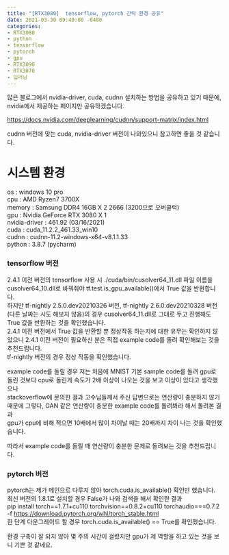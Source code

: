 ```yaml
---
title: "[RTX3080]  tensorflow, pytorch 간략 환경 공유"
date: 2021-03-30 09:40:00 -0400
categories: 
- RTX3080
- python
- tensorflow
- pytorch
- gpu
- RTX3090
- RTX3070
- 딥러닝
---
```


많은 블로그에서 nvidia-driver, cuda, cudnn 설치하는 방법을 공유하고 있기 때문에, nvidia에서 제공하는 페이지만 공유하겠습니다.

https://docs.nvidia.com/deeplearning/cudnn/support-matrix/index.html

cudnn 버전에 맞는 cuda, nvidia-driver 버전이 나와있으니 참고하면 좋을 것 같습니다.

# 시스템 환경
os : windows 10 pro  
cpu : AMD Ryzen7 3700X  
memory : Samsung DDR4 16GB X 2 2666 (3200으로 오버클럭)  
gpu : Nvidia GeForce RTX 3080 X 1  
nvidia-driver : 461.92 (03/16/2021)  
cuda : cuda_11.2.2_461.33_win10  
cudnn : cudnn-11.2-windows-x64-v8.1.1.33  
python : 3.8.7 (pycharm)  

### tensorflow 버전
2.4.1 이전 버전의 tensorflow 사용 시 ./cuda/bin/cusolver64_11.dll 파일 이름을 cusolver64_10.dll로 바꿔줘야 tf.test.is_gpu_available()에서 True 값을 반환합니다.  
하지만 tf-nightly 2.5.0.dev20210326 버전, tf-nightly 2.6.0.dev20210328 버전(다른 날짜는 시도 해보지 않음)의 경우 cusolver64_11.dll로 그대로 두고 진행해도 True 값을 반환하는 것을 확인했습니다.  
2.4.1 이전 버전에서 True 값을 반환할 뿐 정상작동 하는지에 대한 유무는 확인하지 않았으니 2.4.1 이전 버전이 필요하신 분은 직접 example code를 돌려 확인해보는 것을 추천드립니다.  
tf-nightly 버전의 경우 정상 작동을 확인했습니다.  

example code를 돌릴 경우 저는 처음에 MNIST 기본 sample code를 돌려 gpu로 돌린 것보다 cpu로 돌린게 속도가 2배 이상이 나오는 것을 보고 이상이 있다고 생각했으나  
stackoverflow에 문의한 결과 고수님들께서 주신 답변으로는 연산량이 충분하지 않기 때문에 그렇다, GAN 같은 연산량이 충분한 example code를 돌려봐라 해서 돌려본 결과  
gpu가 cpu에 비해 적으면 10배에서 많이 차이날 때는 20배까지 차이 나는 것을 확인했습니다.  

따라서 example code를 돌릴 때 연산량이 충분한 문제로 돌려보는 것을 추천드립니다.

### pytorch 버전
pytorch는 제가 메인으로 다루지 않아 torch.cuda.is_available() 확인만 했습니다.  
최신 버전의 1.8.1로 설치할 경우 False가 나와 검색을 해서 확인한 결과  
pip install torch==1.7.1+cu110 torchvision==0.8.2+cu110 torchaudio===0.7.2 -f https://download.pytorch.org/whl/torch_stable.html  
한 단계 다운그레이드 할 경우 torch.cuda.is_available() == True를 확인했습니다.  

환경 구축이 잘 되지 않아 몇 주의 시간이 걸렸지만 gpu가 제 역할을 하고 있는 것을 보니 기쁜 것 같네요.
